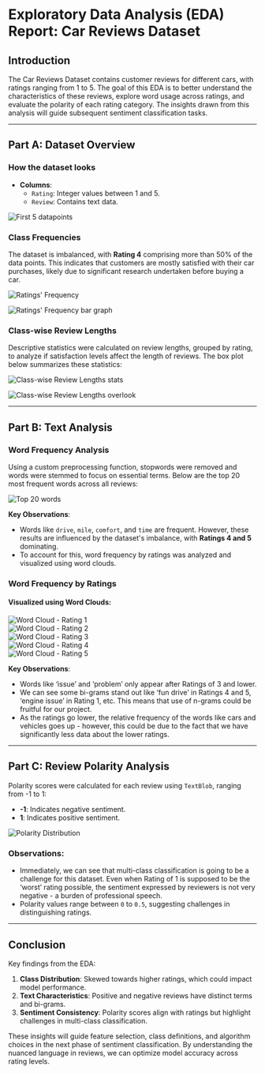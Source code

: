 # Exploratory Data Analysis (EDA) Report: Car Reviews Dataset

## Introduction

The Car Reviews Dataset contains customer reviews for different cars, with ratings ranging from 1 to 5. The goal of this EDA is to better understand the characteristics of these reviews, explore word usage across ratings, and evaluate the polarity of each rating category. The insights drawn from this analysis will guide subsequent sentiment classification tasks.

---

## Part A: Dataset Overview

### How the dataset looks

- **Columns**:
  - `Rating`: Integer values between 1 and 5.
  - `Review`: Contains text data.


![First 5 datapoints](images/Data_review.png)

### Class Frequencies

The dataset is imbalanced, with **Rating 4** comprising more than 50% of the data points. This indicates that customers are mostly satisfied with their car purchases, likely due to significant research undertaken before buying a car.

![Ratings' Frequency](images/Rating_count.png)

![Ratings' Frequency bar graph](images/rating_distribution.png)

### Class-wise Review Lengths

Descriptive statistics were calculated on review lengths, grouped by rating, to analyze if satisfaction levels affect the length of reviews. The box plot below summarizes these statistics:

![Class-wise Review Lengths stats](images/review_length_stats.png)

![Class-wise Review Lengths overlook](images/review_length_boxplot.png)

---

## Part B: Text Analysis

### Word Frequency Analysis

Using a custom preprocessing function, stopwords were removed and words were stemmed to focus on essential terms. Below are the top 20 most frequent words across all reviews:

![Top 20 words](images/top_20_words.png)

**Key Observations**:
- Words like `drive`, `mile`, `comfort`, and `time` are frequent. However, these results are influenced by the dataset's imbalance, with **Ratings 4 and 5** dominating.
- To account for this, word frequency by ratings was analyzed and visualized using word clouds.

### Word Frequency by Ratings

#### Visualized using Word Clouds:

![Word Cloud - Rating 1](images/word_cloud_rating_1.png)  
![Word Cloud - Rating 2](images/word_cloud_rating_2.png)  
![Word Cloud - Rating 3](images/word_cloud_rating_3.png)  
![Word Cloud - Rating 4](images/word_cloud_rating_4.png)  
![Word Cloud - Rating 5](images/word_cloud_rating_5.png)

**Key Observations**:
-	Words like ‘issue’ and ‘problem’ only appear after Ratings of 3 and lower. 
-	We can see some bi-grams stand out like ‘fun drive’ in Ratings 4 and 5, ‘engine issue’ in Rating 1, etc. This means that use of n-grams could be fruitful for our project.
-	As the ratings go lower, the relative frequency of the words like cars and vehicles goes up - however, this could be due to the fact that we have significantly less data about the lower ratings.  

---

## Part C: Review Polarity Analysis

Polarity scores were calculated for each review using `TextBlob`, ranging from -1 to 1:
- **-1**: Indicates negative sentiment.
- **1**: Indicates positive sentiment.
  
![Polarity Distribution](images/polarity_box_plot.png)

### Observations:
- Immediately, we can see that multi-class classification is going to be a challenge for this dataset. Even when Rating of 1 is supposed to be the ‘worst’ rating possible, the sentiment expressed by reviewers is not very negative - a burden of professional speech. 
- Polarity values range between `0` to `0.5`, suggesting challenges in distinguishing ratings.



---

## Conclusion

Key findings from the EDA:
1. **Class Distribution**: Skewed towards higher ratings, which could impact model performance.
2. **Text Characteristics**: Positive and negative reviews have distinct terms and bi-grams.
3. **Sentiment Consistency**: Polarity scores align with ratings but highlight challenges in multi-class classification.

These insights will guide feature selection, class definitions, and algorithm choices in the next phase of sentiment classification. By understanding the nuanced language in reviews, we can optimize model accuracy across rating levels.
